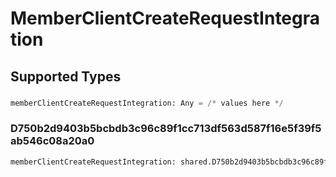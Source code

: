 # MemberClientCreateRequestIntegration


## Supported Types

### 

```python
memberClientCreateRequestIntegration: Any = /* values here */
```

### D750b2d9403b5bcbdb3c96c89f1cc713df563d587f16e5f39f5ab546c08a20a0

```python
memberClientCreateRequestIntegration: shared.D750b2d9403b5bcbdb3c96c89f1cc713df563d587f16e5f39f5ab546c08a20a0 = /* values here */
```

